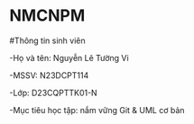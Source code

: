 # NMCNPM

\#Thông tin sinh viên

-Họ và tên: Nguyễn Lê Tường Vi

-MSSV: N23DCPT114

-Lớp: D23CQPTTK01-N

-Mục tiêu học tập: nắm vững Git \& UML cơ bản

